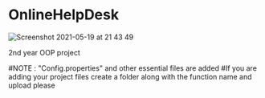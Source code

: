 # OnlineHelpDesk

![Screenshot 2021-05-19 at 21 43 49](https://user-images.githubusercontent.com/72795289/118849447-610e0200-b8ed-11eb-82f7-40425c8cc28b.png)





2nd year OOP project


#NOTE : "Config.properties" and other essential files are added
#If you are adding your project files create a folder along with the function name and upload please
